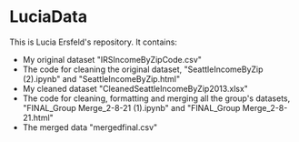 # LuciaData
This is Lucia Ersfeld's repository. It contains:
- My original dataset "IRSIncomeByZipCode.csv"
- The code for cleaning the original dataset, "SeattleIncomeByZip (2).ipynb" and "SeattleIncomeByZip.html"
- My cleaned dataset "CleanedSeattleIncomeByZip2013.xlsx"
- The code for cleaning, formatting and merging all the group's datasets, "FINAL_Group Merge_2-8-21 (1).ipynb" and "FINAL_Group Merge_2-8-21.html"
- The merged data "mergedfinal.csv"
